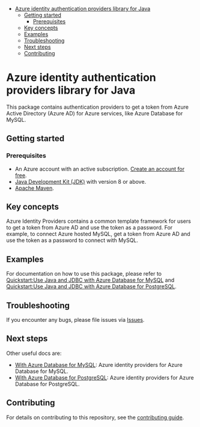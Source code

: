 - [Azure identity authentication providers library for Java](#azure-identity-authentication-providers-library-for-java)
  - [Getting started](#getting-started)
    - [Prerequisites](#prerequisites)
  - [Key concepts](#key-concepts)
  - [Examples](#examples)
  - [Troubleshooting](#troubleshooting)
  - [Next steps](#next-steps)
  - [Contributing](#contributing)
    
# Azure identity authentication providers library for Java

This package contains authentication providers to get a token from Azure Active Directory (Azure AD) for Azure services, like Azure Database for MySQL.

## Getting started

### Prerequisites

- An Azure account with an active subscription. [Create an account for free](https://azure.microsoft.com/free/).
- [Java Development Kit (JDK)][jdk] with version 8 or above.
- [Apache Maven](https://maven.apache.org/download.cgi).

## Key concepts

Azure Identity Providers contains a common template framework for users to get a token from Azure AD and
use the token as a password. For example, to connect Azure hosted MySQL, get a token from Azure AD and use the
token as a password to connect with MySQL.

## Examples
For documentation on how to use this package, please refer to [Quickstart:Use Java and JDBC with Azure Database for MySQL](https://aka.ms/passwordless/quickstart/mysql) and [Quickstart:Use Java and JDBC with Azure Database for PostgreSQL](https://aka.ms/passwordless/quickstart/postgresql).


## Troubleshooting
If you encounter any bugs, please file issues via [Issues](https://github.com/Azure/azure-sdk-for-java/issues).

## Next steps
Other useful docs are:
* [With Azure Database for MySQL][azure-identity-providers-jdbc-mysql]:  Azure identity providers for Azure Database for MySQL.
* [With Azure Database for PostgreSQL][azure-identity-providers-jdbc-postgresql]:  Azure identity providers for Azure Database for PostgreSQL.


## Contributing

For details on contributing to this repository, see the [contributing guide](https://github.com/Azure/azure-sdk-for-java/blob/main/CONTRIBUTING.md).

<!-- LINKS -->
[jdk]: https://docs.microsoft.com/java/azure/jdk/
[azure-identity-providers-jdbc-mysql]: ./Azure-Database-for-MySQL-README.md
[azure-identity-providers-jdbc-postgresql]: ./Azure-Database-for-PostgreSQL-README.md